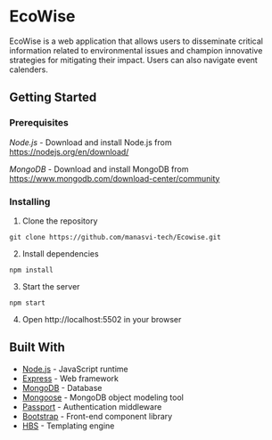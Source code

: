 # EcoWise

EcoWise is a web application that allows users to disseminate critical information related to environmental issues and champion innovative strategies for mitigating their impact. Users can also navigate event calenders.

## Getting Started

### Prerequisites

_Node.js_ - Download and install Node.js from https://nodejs.org/en/download/

_MongoDB_ - Download and install MongoDB from https://www.mongodb.com/download-center/community

### Installing

1. Clone the repository

```
git clone https://github.com/manasvi-tech/Ecowise.git
```

2. Install dependencies

```
npm install
```

3. Start the server

```
npm start
```

4. Open http://localhost:5502 in your browser

## Built With

- [Node.js](https://nodejs.org/en/) - JavaScript runtime
- [Express](https://expressjs.com/) - Web framework
- [MongoDB](https://www.mongodb.com/) - Database
- [Mongoose](https://mongoosejs.com/) - MongoDB object modeling tool
- [Passport](http://www.passportjs.org/) - Authentication middleware
- [Bootstrap](https://getbootstrap.com/) - Front-end component library
- [HBS](https://handlebarsjs.com/) - Templating engine



